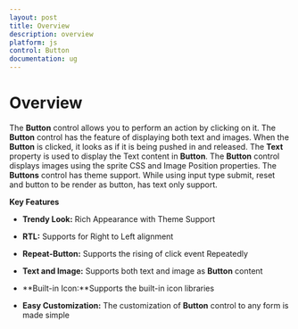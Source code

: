 ```yaml
---
layout: post
title: Overview
description: overview
platform: js
control: Button
documentation: ug
---
```


# Overview

The **Button** control allows you to perform an action by clicking on it. The **Button** control has the feature of displaying both text and images. When the **Button** is clicked, it looks as if it is being pushed in and released. The **Text** property is used to display the Text content in **Button**. The **Button** control displays images using the sprite CSS and Image Position properties. The **Buttons** control has theme support. While using input type submit, reset and button to be render as button, has text only support.

**Key Features**

* **Trendy Look:** Rich Appearance with Theme Support

* **RTL:** Supports for Right to Left alignment

* **Repeat-Button:** Supports the rising of click event Repeatedly 

* **Text and Image:** Supports both text and image as **Button** content

* **Built-in Icon:**Supports the built-in icon libraries

* **Easy Customization:** The customization of **Button** control to any form is made simple



